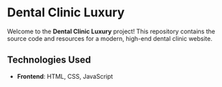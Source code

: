 # Dental Clinic Luxury

Welcome to the **Dental Clinic Luxury** project! This repository contains the source code and resources for a modern, high-end dental clinic website.

## Technologies Used

- **Frontend**: HTML, CSS, JavaScript
